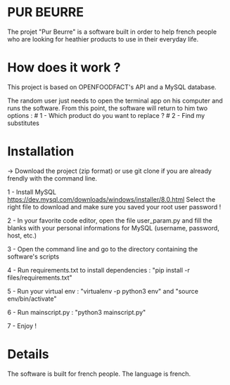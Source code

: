 # PUR BEURRE

The projet "Pur Beurre" is a software built in order to help french people who are looking for heathier products to use in their everyday life. 

# How does it work ?
This project is based on OPENFOODFACT's API and a MySQL database.

The random user just needs to open the terminal app on his computer and runs the software.
From this point, the software will return to him two options :
      # 1 - Which product do you want to replace ?
      # 2 - Find my substitutes
      
# Installation

-> Download the project (zip format) or use git clone if you are already frendly with the command line.

1 - Install MySQL
https://dev.mysql.com/downloads/windows/installer/8.0.html
Select the right file to download and make sure you saved your root user password ! 

2 - In your favorite code editor, open the file user_param.py and fill the blanks with your personal informations for MySQL (username, password, host, etc.)

3 - Open the command line and go to the directory containing the software's scripts

4 - Run requirements.txt to install dependencies : "pip install -r files/requirements.txt"

5 - Run your virtual env : "virtualenv -p python3 env" and "source env/bin/activate"

6 - Run mainscript.py : "python3 mainscript.py"

7 - Enjoy !

# Details
The software is built for french people.
The language is french.
